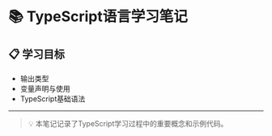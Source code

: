 # 📚 TypeScript语言学习笔记

## 📋 学习目标
- 输出类型
- 变量声明与使用
- TypeScript基础语法

---

> 💡 本笔记记录了TypeScript学习过程中的重要概念和示例代码。